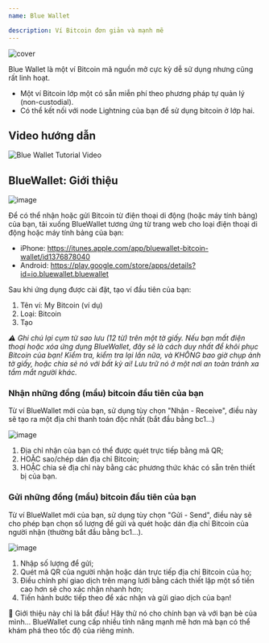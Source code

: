 ```yaml
---
name: Blue Wallet

description: Ví Bitcoin đơn giản và mạnh mẽ
---
```


![cover](assets/cover.webp)

Blue Wallet là một ví Bitcoin mã nguồn mở cực kỳ dễ sử dụng nhưng cũng rất linh hoạt.

- Một ví Bitcoin lớp một có sẵn miễn phí theo phương pháp tự quản lý (non-custodial).
- Có thể kết nối với node Lightning của bạn để sử dụng bitcoin ở lớp hai.

## Video hướng dẫn

![Blue Wallet Tutorial Video](https://www.youtube.com/watch?v=UCAtFgkdJtM)

## BlueWallet: Giới thiệu

![image](assets/1.webp)

Để có thể nhận hoặc gửi Bitcoin từ điện thoại di động (hoặc máy tính bảng) của bạn, tải xuống BlueWallet tương ứng từ trang web cho loại điện thoại di động hoặc máy tính bảng của bạn:

- iPhone: https://itunes.apple.com/app/bluewallet-bitcoin-wallet/id1376878040
- Android: https://play.google.com/store/apps/details?id=io.bluewallet.bluewallet

Sau khi ứng dụng được cài đặt, tạo ví đầu tiên của bạn:

1. Tên ví: My Bitcoin (ví dụ)
2. Loại: Bitcoin
3. Tạo

_⚠️ Ghi chú lại cụm từ sao lưu (12 từ) trên một tờ giấy. Nếu bạn mất điện thoại hoặc xóa ứng dụng BlueWallet, đây sẽ là cách duy nhất để khôi phục Bitcoin của bạn! Kiểm tra, kiểm tra lại lần nữa, và KHÔNG bao giờ chụp ảnh tờ giấy, hoặc chia sẻ nó với bất kỳ ai! Lưu trữ nó ở một nơi an toàn tránh xa tầm mắt người khác._

### Nhận những đồng (mẩu) bitcoin đầu tiên của bạn

Từ ví BlueWallet mới của bạn, sử dụng tùy chọn "Nhận - Receive", điều này sẽ tạo ra một địa chỉ thanh toán độc nhất (bắt đầu bằng bc1...)

![image](assets/2.webp)

1. Địa chỉ nhận của bạn có thể được quét trực tiếp bằng mã QR;
2. HOẶC sao/chép dán địa chỉ Bitcoin;
3. HOẶC chia sẻ địa chỉ này bằng các phương thức khác có sẵn trên thiết bị của bạn.

### Gửi những đồng (mẩu) bitcoin đầu tiên của bạn

Từ ví BlueWallet mới của bạn, sử dụng tùy chọn "Gửi - Send", điều này sẽ cho phép bạn chọn số lượng để gửi và quét hoặc dán địa chỉ Bitcoin của người nhận (thường bắt đầu bằng bc1...).

![image](assets/3.webp)

1. Nhập số lượng để gửi;
2. Quét mã QR của người nhận hoặc dán trực tiếp địa chỉ Bitcoin của họ;
3. Điều chỉnh phí giao dịch trên mạng lưới bằng cách thiết lập một số tiền cao hơn sẽ cho xác nhận nhanh hơn;
4. Tiến hành bước tiếp theo để xác nhận và gửi giao dịch của bạn!

🥇 Giới thiệu này chỉ là bắt đầu! Hãy thử nó cho chính bạn và với bạn bè của mình... BlueWallet cung cấp nhiều tính năng mạnh mẽ hơn mà bạn có thể khám phá theo tốc độ của riêng mình.

